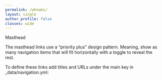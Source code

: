 ```yaml
---
permalink: /whoami/
layout: single
author_profile: false
classes: wide
---
```


Masthead

The masthead links use a “priority plus” design pattern. Meaning, show as many navigation items that will fit horizontally with a toggle to reveal the rest.

To define these links add titles and URLs under the main key in _data/navigation.yml: